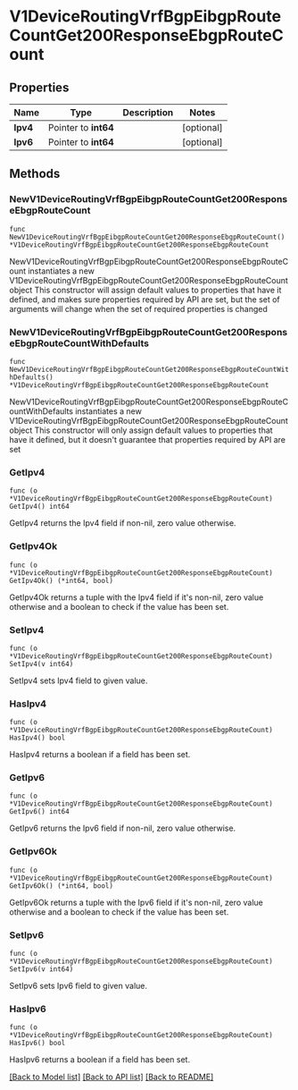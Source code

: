 # V1DeviceRoutingVrfBgpEibgpRouteCountGet200ResponseEbgpRouteCount

## Properties

Name | Type | Description | Notes
------------ | ------------- | ------------- | -------------
**Ipv4** | Pointer to **int64** |  | [optional] 
**Ipv6** | Pointer to **int64** |  | [optional] 

## Methods

### NewV1DeviceRoutingVrfBgpEibgpRouteCountGet200ResponseEbgpRouteCount

`func NewV1DeviceRoutingVrfBgpEibgpRouteCountGet200ResponseEbgpRouteCount() *V1DeviceRoutingVrfBgpEibgpRouteCountGet200ResponseEbgpRouteCount`

NewV1DeviceRoutingVrfBgpEibgpRouteCountGet200ResponseEbgpRouteCount instantiates a new V1DeviceRoutingVrfBgpEibgpRouteCountGet200ResponseEbgpRouteCount object
This constructor will assign default values to properties that have it defined,
and makes sure properties required by API are set, but the set of arguments
will change when the set of required properties is changed

### NewV1DeviceRoutingVrfBgpEibgpRouteCountGet200ResponseEbgpRouteCountWithDefaults

`func NewV1DeviceRoutingVrfBgpEibgpRouteCountGet200ResponseEbgpRouteCountWithDefaults() *V1DeviceRoutingVrfBgpEibgpRouteCountGet200ResponseEbgpRouteCount`

NewV1DeviceRoutingVrfBgpEibgpRouteCountGet200ResponseEbgpRouteCountWithDefaults instantiates a new V1DeviceRoutingVrfBgpEibgpRouteCountGet200ResponseEbgpRouteCount object
This constructor will only assign default values to properties that have it defined,
but it doesn't guarantee that properties required by API are set

### GetIpv4

`func (o *V1DeviceRoutingVrfBgpEibgpRouteCountGet200ResponseEbgpRouteCount) GetIpv4() int64`

GetIpv4 returns the Ipv4 field if non-nil, zero value otherwise.

### GetIpv4Ok

`func (o *V1DeviceRoutingVrfBgpEibgpRouteCountGet200ResponseEbgpRouteCount) GetIpv4Ok() (*int64, bool)`

GetIpv4Ok returns a tuple with the Ipv4 field if it's non-nil, zero value otherwise
and a boolean to check if the value has been set.

### SetIpv4

`func (o *V1DeviceRoutingVrfBgpEibgpRouteCountGet200ResponseEbgpRouteCount) SetIpv4(v int64)`

SetIpv4 sets Ipv4 field to given value.

### HasIpv4

`func (o *V1DeviceRoutingVrfBgpEibgpRouteCountGet200ResponseEbgpRouteCount) HasIpv4() bool`

HasIpv4 returns a boolean if a field has been set.

### GetIpv6

`func (o *V1DeviceRoutingVrfBgpEibgpRouteCountGet200ResponseEbgpRouteCount) GetIpv6() int64`

GetIpv6 returns the Ipv6 field if non-nil, zero value otherwise.

### GetIpv6Ok

`func (o *V1DeviceRoutingVrfBgpEibgpRouteCountGet200ResponseEbgpRouteCount) GetIpv6Ok() (*int64, bool)`

GetIpv6Ok returns a tuple with the Ipv6 field if it's non-nil, zero value otherwise
and a boolean to check if the value has been set.

### SetIpv6

`func (o *V1DeviceRoutingVrfBgpEibgpRouteCountGet200ResponseEbgpRouteCount) SetIpv6(v int64)`

SetIpv6 sets Ipv6 field to given value.

### HasIpv6

`func (o *V1DeviceRoutingVrfBgpEibgpRouteCountGet200ResponseEbgpRouteCount) HasIpv6() bool`

HasIpv6 returns a boolean if a field has been set.


[[Back to Model list]](../README.md#documentation-for-models) [[Back to API list]](../README.md#documentation-for-api-endpoints) [[Back to README]](../README.md)


